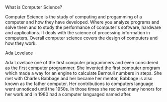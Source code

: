 What is Computer Science?                                                                                                      

Computer Science is the study of computing and progamming of a computer and how they have developed. Where you analyze programs and solve them and to study the performance of computer's software, hardware and applications. It deals with the science of processing information in computers. Overall computer science covers the design of computers and how they work.



Ada Lovelace

Ada Lovelace one of the first computer programmers and even considered as the first computer programmer. She invented the first computer program which made a way for an engine to calculate Bernouli numbers in steps. She met with Charles Babbage and her became her mentor, Babbage is also known as the father computer. Her contributions to computers language went unnoticed until the 1950s. In those times she recieved many honors for her work and in 1980 had a computer languaged named after.
